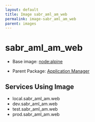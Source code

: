 ```yaml
---
layout: default
title: Image sabr_aml_am_web
permalink: image-sabr_aml_am_web
parent: images
---
```

# sabr_aml_am_web

* Base image:  [node:alpine](image-node:alpine)

* Parent Package: [Application Manager](package--sabr-aml-am)


## Services Using Image
* local.sabr_aml_am.web
* dev.sabr_aml_am.web
* test.sabr_aml_am.web
* prod.sabr_aml_am.web

